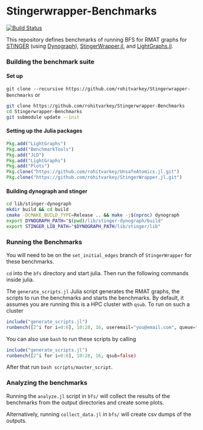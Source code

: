 # Stingerwrapper-Benchmarks

[![Build Status](https://travis-ci.org/rohitvarkey/Stingerwrapper-Benchmarks.svg?branch=master)](https://travis-ci.org/rohitvarkey/Stingerwrapper-Benchmarks)

This repository defines benchmarks of running BFS for RMAT graphs for [STINGER](https://github.com/stingergraph/stinger) (using [Dynograph](https://github.com/DynoGraph/stinger-dynograph)), [StingerWrapper.jl](https://github.com/rohitvarkey/StingerWrapper.jl),
and [LightGraphs.jl](https://github.com/JuliaGraphs/LightGraphs.jl).

### Building the benchmark suite

#### Set up
`git clone --recursive https://github.com/rohitvarkey/Stingerwrapper-Benchmarks`
or
```bash
git clone https://github.com/rohitvarkey/Stingerwrapper-Benchmarks
cd Stingerwrapper-Benchmarks
git submodule update --init
```

#### Setting up the Julia packages

```julia
Pkg.add("LightGraphs")
Pkg.add("BenchmarkTools")
Pkg.add("JLD")
Pkg.add("LightGraphs")
Pkg.add("Plots")
Pkg.clone("https://github.com/rohitvarkey/UnsafeAtomics.jl.git")
Pkg.clone("https://github.com/rohitvarkey/StingerWrapper.jl.git")
```

#### Building dynograph and stinger

```bash
cd lib/stinger-dynograph
mkdir build && cd build
cmake -DCMAKE_BUILD_TYPE=Release .. && make -j$(nproc) dynograph
export DYNOGRAPH_PATH="$(pwd)/lib/stinger-dynograph/build"
export STINGER_LIB_PATH="$DYNOGRAPH_PATH/lib/stinger/lib"
```

### Running the Benchmarks

You will need to be on the `set_initial_edges` branch of `StingerWrapper` for these
benchmarks.

`cd` into the `bfs` directory and start julia. Then run the following commands
inside julia.

The `generate_scripts.jl` Julia script generates the RMAT graphs, the scripts to
run the benchmarks and starts the benchmarks. By default, it assumes you are running
this is a HPC cluster with `qsub`. To run on such a cluster

```julia
include("generate_scripts.jl")
runbench([2^i for i=0:6], 10:28, 16, useremail="you@email.com", queue="your-queue")
```

You can also use `bash` to run these scripts by calling

```julia
include("generate_scripts.jl")
runbench([2^i for i=0:6], 10:28, 16, qsub=false)
```
After that run `bash scripts/master_script`.

### Analyzing the benchmarks

Running the `analyze.jl` script in `bfs/` will collect the results of the benchmarks from the output
directories and create some plots.

Alternatively, running `collect_data.jl` in `bfs/` will create csv dumps of the outputs.
